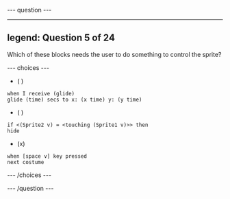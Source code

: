 
--- question ---

---
legend: Question 5 of 24
---

Which of these blocks needs the user to do something to control the sprite? 

--- choices ---

- ( )
```blocks3
when I receive (glide)
glide (time) secs to x: (x time) y: (y time)
```

- ( )
```blocks3
if <(Sprite2 v) = <touching (Sprite1 v)>> then
hide
```

- (x)
```blocks3
when [space v] key pressed
next costume
```

--- /choices ---

--- /question ---
